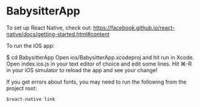 # BabysitterApp

To set up React Native, check out: https://facebook.github.io/react-native/docs/getting-started.html#content

To run the iOS app:

$ cd BabysitterApp
Open ios/BabysitterApp.xcodeproj and hit run in Xcode.
Open index.ios.js in your text editor of choice and edit some lines.
Hit ⌘-R in your iOS simulator to reload the app and see your change!

If you get errors about fonts, you may need to run the following from the project root:

    $react-native link
